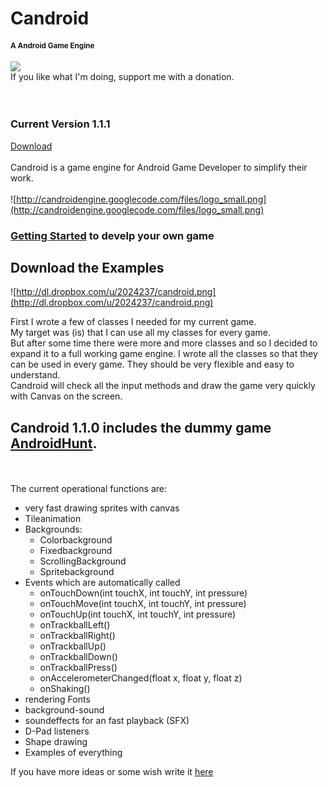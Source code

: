 # Candroid #

#### <sup> A Android Game Engine </sup> ####
[![](http://dl.dropbox.com/u/2024237/Android/btn_donateCC_LG.gif)](https://www.paypal.com/cgi-bin/webscr?cmd=_s-xclick&hosted_button_id=J2A5Q968LPM6N)
<br />If you like what I'm doing, support me with a donation.<br /><br /><br />
### Current Version 1.1.1 ###
[Download](http://code.google.com/p/candroidengine/downloads/detail?name=CandroidGameEngine1.1.1.jar)<br /><br />
Candroid is a game engine for Android Game Developer to simplify their work.
<br /><br />
![http://candroidengine.googlecode.com/files/logo_small.png](http://candroidengine.googlecode.com/files/logo_small.png)
<br />

### [Getting Started](http://code.google.com/p/candroidengine/wiki/GettingStarted) to develp your own game ###

## Download the Examples ##
![http://dl.dropbox.com/u/2024237/candroid.png](http://dl.dropbox.com/u/2024237/candroid.png)

First I wrote a few of classes I needed for my current game.<br />
My target was (is) that I can use all my classes for every game.
<br />But after some time there were more and more classes and so I decided to expand it to a full working game engine. I wrote all the classes so that they can be used in every game. They should be very flexible and easy to understand.<br />
Candroid will check all the input methods and draw the game very quickly with Canvas on the screen.

## Candroid 1.1.0 includes the dummy game [AndroidHunt](http://code.google.com/p/candroidengine/source/browse/trunk/src/at/bartinger/example/androidhunt/AndroidHuntView.java). ##

<br /><br />The current operational functions are:

  * very fast drawing sprites with canvas
  * Tileanimation
  * Backgrounds:
    * Colorbackground
    * Fixedbackground
    * ScrollingBackground
    * Spritebackground<br />
  * Events which are automatically called<br />
    * onTouchDown(int touchX, int touchY, int pressure)<br />
    * onTouchMove(int touchX, int touchY, int pressure)<br />
    * onTouchUp(int touchX, int touchY, int pressure)<br />
    * onTrackballLeft()<br />
    * onTrackballRight()<br />
    * onTrackballUp()<br />
    * onTrackballDown()<br />
    * onTrackballPress()
    * onAccelerometerChanged(float x, float y, float z)
    * onShaking()
  * rendering Fonts
  * background-sound
  * soundeffects for an fast playback (SFX)
  * D-Pad listeners
  * Shape drawing
  * Examples of everything

If you have more ideas or some wish write it [here](http://code.google.com/p/candroidengine/wiki/Wishlist)
